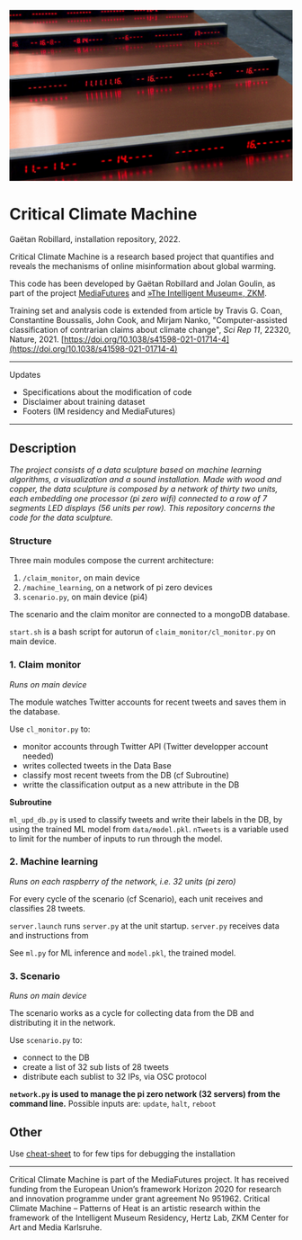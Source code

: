 ![installation detail](ccm.jpg)

Critical Climate Machine
========================

Gaëtan Robillard, installation repository, 2022.

Critical Climate Machine is a research based project that quantifies and reveals the mechanisms of online misinformation about global warming.

This code has been developed by Gaëtan Robillard and Jolan Goulin, as part of the project [MediaFutures](#mediafutures) and [»The Intelligent Museum«, ZKM](#the-intelligent-museum).

Training set and analysis code is extended from article by Travis G. Coan, Constantine Boussalis, John Cook, and Mirjam Nanko, "Computer-assisted classification of contrarian claims about climate change", _Sci Rep 11_, 22320, Nature, 2021. [https://doi.org/10.1038/s41598-021-01714-4](https://doi.org/10.1038/s41598-021-01714-4)

--------------------------------------------------------

Updates

- Specifications about the modification of code
- Disclaimer about training dataset
- Footers (IM residency and MediaFutures)

--------------------------------------------------------

Description
-----------

_The project consists of a data sculpture based on machine learning algorithms, a visualization and a sound installation. Made with wood and copper, the data sculpture is composed by a network of thirty two units, each embedding one processor (pi zero wifi) connected to a row of 7 segments LED displays (56 units per row). This repository concerns the code for the data sculpture._

### Structure

Three main modules compose the current architecture:

1. `/claim_monitor`, on main device
2. `/machine_learning`, on a network of pi zero devices
3. `scenario.py`, on main device (pi4)

The scenario and the claim monitor are connected to a mongoDB database.

`start.sh` is a bash script for autorun of `claim_monitor/cl_monitor.py` on main device.

### 1. Claim monitor

*Runs on main device*

The module watches Twitter accounts for recent tweets and saves them in the database.

Use `cl_monitor.py` to:

- monitor accounts through Twitter API (Twitter developper account needed)
- writes collected tweets in the Data Base
- classify most recent tweets from the DB (cf Subroutine)
- writte the classification output as a new attribute in the DB

**Subroutine**

`ml_upd_db.py` is used to classify tweets and write their labels in the DB, by using the trained ML model from `data/model.pkl`. `nTweets` is a variable used to limit for the number of inputs to run through the model.

### 2. Machine learning

*Runs on each raspberry of the network, i.e. 32 units (pi zero)*

For every cycle of the scenario (cf Scenario), each unit receives and classifies 28 tweets.

`server.launch` runs `server.py` at the unit startup. `server.py` receives data and instructions from 

See `ml.py` for ML inference and `model.pkl`, the trained model.

### 3. Scenario

*Runs on main device*

The scenario works as a cycle for collecting data from the DB and distributing it in the network.

Use `scenario.py` to:

- connect to the DB
- create a list of 32 sub lists of 28 tweets
- distribute each sublist to 32 IPs, via OSC protocol

**`network.py` is used to manage the pi zero network (32 servers) from the command line.**
Possible inputs are: `update`, `halt`, `reboot`

Other
-----------

Use [cheat-sheet](cheat-sheet.md) to for few tips for debugging the installation

--------------------------------------------------------

Critical Climate Machine is part of the MediaFutures project. It has received funding from the European Union’s framework Horizon 2020 for
research and innovation programme under grant agreement No 951962.
Critical Climate Machine – Patterns of Heat is an artistic research within the framework of the Intelligent Museum Residency, Hertz Lab, ZKM
Center for Art and Media Karlsruhe.
